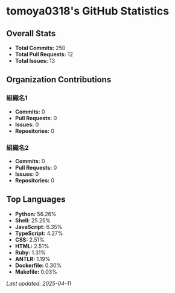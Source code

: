 # tomoya0318's GitHub Statistics

## Overall Stats

- **Total Commits:** 250
- **Total Pull Requests:** 12
- **Total Issues:** 13

## Organization Contributions

### 組織名1

- **Commits:** 0
- **Pull Requests:** 0
- **Issues:** 0
- **Repositories:** 0

### 組織名2

- **Commits:** 0
- **Pull Requests:** 0
- **Issues:** 0
- **Repositories:** 0

## Top Languages

- **Python:** 56.26%
- **Shell:** 25.25%
- **JavaScript:** 6.35%
- **TypeScript:** 4.27%
- **CSS:** 2.51%
- **HTML:** 2.51%
- **Ruby:** 1.31%
- **ANTLR:** 1.19%
- **Dockerfile:** 0.30%
- **Makefile:** 0.03%

*Last updated: 2025-04-11*
